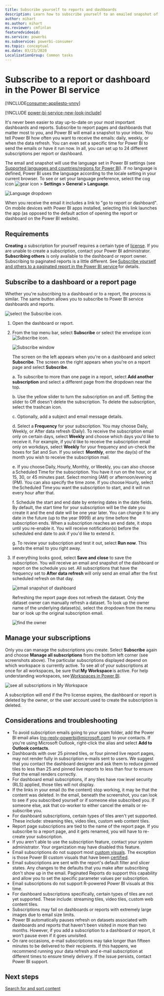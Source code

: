 ```yaml
---
title: Subscribe yourself to reports and dashboards
description: Learn how to subscribe yourself to an emailed snapshot of a Power BI report or dashboard.
author: mihart
ms.author: mihart
ms.reviewer: cmfinlan
featuredvideoid: 
ms.service: powerbi
ms.subservice: powerbi-consumer
ms.topic: conceptual
ms.date: 03/23/2020
LocalizationGroup: Common tasks
---
```


# Subscribe to a report or dashboard in the Power BI service 

[!INCLUDE[consumer-appliesto-ynny](../includes/consumer-appliesto-ynny.md)]

[!INCLUDE [power-bi-service-new-look-include](../includes/power-bi-service-new-look-include.md)]

It's never been easier to stay up-to-date on your most important dashboards and reports. Subscribe to report pages and dashboards that matter most to you, and Power BI will email a snapshot to your inbox. You tell Power BI how often you want to receive the emails: daily, weekly, or when the data refresh. You can even set a specific time for Power BI to send the emails or have it run now.  In all, you can set up to 24 different subscriptions per report or dashboard.

The email and snapshot will use the language set in Power BI settings (see [Supported languages and countries/regions for Power BI](../supported-languages-countries-regions.md)). If no language is defined, Power BI uses the language according to the locale setting in your current browser. To see or set your language preference, select the cog icon ![gear icon](./media/end-user-subscribe/power-bi-settings-icon.png) > **Settings > General > Language**. 

![Language dropdown](./media/end-user-subscribe/power-bi-language.png)

When you receive the email it includes a link to "go to report or dashboard". On mobile devices with Power BI apps installed, selecting this link launches the app (as opposed to the default action of opening the report or dashboard on the Power BI website).


## Requirements
**Creating** a subscription for yourself requires a certain type of [license](end-user-license.md). If you are unable to create a subscription, contact your Power BI administrator. **Subscribing others** is only available to the dashboard or report owner. Subscribing to paginated reports is a little different. See [Subscribe yourself and others to a paginated report in the Power BI service](paginated-report-subscription.md) for details. 

## Subscribe to a dashboard or a report page
Whether you're subscribing to a dashboard or to a report, the process is similar. The same button allows you to subscribe to Power BI service dashboards and reports.
 
![select the Subscribe icon](./media/end-user-subscribe/power-bi-subscribe.png).

1. Open the dashboard or report.
2. From the top menu bar, select **Subscribe** or select the envelope icon ![Subscribe icon](./media/end-user-subscribe/power-bi-icon-envelope.png).
   


   ![Subscribe window](./media/end-user-subscribe/power-bi-emails-numbered.png)
    
    The screen on the left appears when you're on a dashboard and select **Subscribe**. The screen on the right appears when you're on a report page and select **Subscribe**. 
    
    a. To subscribe to more than one page in a report, select **Add another subscription** and select a different page from the dropdown near the top.

    b. Use the yellow slider to turn the subscription on and off.  Setting the slider to Off doesn't delete the subscription. To delete the subscription, select the trashcan icon.

    c. Optionally, add a subject and email message details. 

    d. Select a **Frequency** for your subscription.  You may choose Daily, Weekly, or After data refresh (Daily).  To receive the subscription email only on certain days, select **Weekly** and choose which days you'd like to receive it.  For example, if you'd like to receive the subscription email only on workdays, select **Weekly** for your frequency and un-check the boxes for Sat and Sun. If you select 
    **Monthly**, enter the day(s) of the month you wish to receive the subscription mail.   

    e. If you choose Daily, Hourly, Monthly, or Weekly, you can also choose a Scheduled Time for the subscription. You have it run on the hour, or at 15, 30, or 45 minutes past. Select morning (AM) or afternoon/evening (PM). You can also specify the time zone. If you choose Hourly, select the Scheduled Time you want the subscription to start, and it will run every hour after that.  

    f. Schedule the start and end date by entering dates in the date fields. By default, the start time for your subscription will be the date you create it and the end date will be one year later. You can change it to any date in the future (up to the year 9999) at any time before the subscription ends. When a subscription reaches an end date, it stops until you re-enable it.  You will receive notification(s) before the scheduled end date to ask if you'd like to extend it.     

    g. To review your subscription and test it out, select **Run now**.  This sends the email to you right away. 

3. If everything looks good, select **Save and close** to save the subscription. You will receive an email and snapshot of the dashboard or report on the schedule you set. All subscriptions that have the frequency set to **After data refresh** will only send an email after the first scheduled refresh on that day.
   
   ![email snapshot of dashboard](media/end-user-subscribe/power-bi-email-old.png)
   
    Refreshing the report page does not refresh the dataset. Only the dataset owner can manually refresh a dataset. To look up the owner name of the underlying dataset(s), select the dropdown from the menu bar or look up the original subscription email.
   
    ![find the owner](./media/end-user-subscribe/power-bi-owner.png)


## Manage your subscriptions
Only you can manage the subscriptions you create. Select **Subscribe** again and choose **Manage all subscriptions** from the bottom left corner (see screenshots  above). The particular subscriptions displayed depend on which workspace is currently active. To see all of your subscriptions at once for all workspaces, be sure that **My Workspace** is active. For help understanding workspaces, see [Workspaces in Power BI](end-user-workspace.md). 

![see all subscriptions in My Workspace](./media/end-user-subscribe/power-bi-manage-subscriptions.png)

A subscription will end if the Pro license expires, the dashboard or report is deleted by the owner, or the user account used to create the subscription is deleted.

## Considerations and troubleshooting
* To avoid subscription emails going to your spam folder, add the Power BI email alias (no-reply-powerbi@microsoft.com) to your contacts. If you're using Microsoft Outlook, right-click the alias and select **Add to Outlook contacts**. 
* Dashboards with over 25 pinned tiles, or four pinned live report pages, may not render fully in subscription e-mails sent to users. We suggest that you contact the dashboard designer and ask them to reduce pinned tiles to less than 25 and pinned live reports to less than four to ensure that the email renders correctly.  
* For dashboard email subscriptions, if any tiles have row level security (RLS) applied, those tiles will not display.  
* If the links in your email (to the content) stop working, it may be that the content was deleted. In the email, beneath the screenshot, you can look to see if you subscribed yourself or if someone else subscribed you. If someone else, ask that co-worker to either cancel the emails or re-subscribe you.
* For dashboard subscriptions, certain types of tiles aren't yet supported. These include: streaming tiles, video tiles, custom web content tiles. 
* Report page subscriptions are tied to the name of the report page. If you subscribe to a report page, and it gets renamed, you will have to re-create your subscription.
* If you aren't able to use the subscription feature, contact your system administrator. Your organization may have disabled this feature.  
* Email subscriptions do not support most [custom visuals](../developer/visuals/power-bi-custom-visuals.md).  The exception is those Power BI custom visuals that have been [certified](../developer/visuals/power-bi-custom-visuals-certified.md).    
* Email subscriptions are sent with the report's default filter and slicer states. Any changes to the defaults that you make after subscribing don't show up in the email. Paginated Reports do support this capability and allow you to set the specific parameter values per subscription.  
* Email subscriptions do not support R-powered Power BI visuals at this time.  
* For dashboard subscriptions specifically, certain types of tiles are not yet supported.  These include: streaming tiles, video tiles, custom web content tiles.     
* Subscriptions may fail on dashboards or reports with extremely large images due to email size limits.    
* Power BI automatically pauses refresh on datasets associated with dashboards and reports that haven't been visited in more than two months.  However, if you add a subscription to a dashboard or report, it won't pause even if it goes unvisited.
* On rare occasions, e-mail subscriptions may take longer than fifteen minutes to be delivered to their recipients.  If this happens, we recommend running your data refresh and e-mail subscription at different times to ensure timely delivery.  If the issue persists, contact Power BI support.

## Next steps

[Search for and sort content](end-user-search-sort.md)
